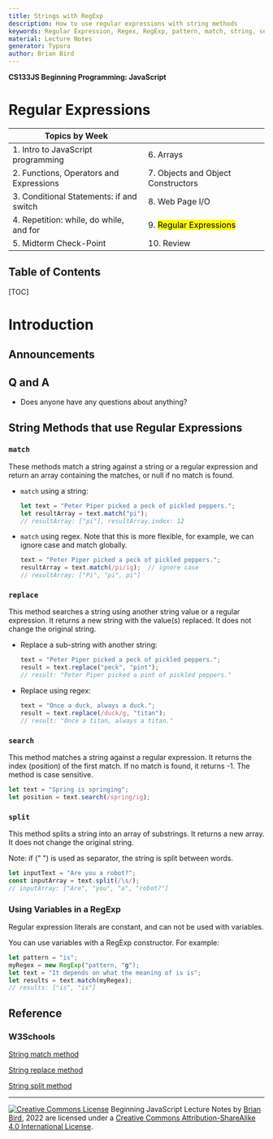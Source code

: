 ```yaml
---
title: Strings with RegExp
description: How to use regular expressions with string methods
keywords: Regular Expression, Regex, RegExp, pattern, match, string, search, split, replace
material: Lecture Notes
generator: Typora
author: Brian Bird
---
```




**CS133JS Beginning Programming: JavaScript**

<h1>Regular Expressions</h1>


| Topics by Week                           |                                     |
| ---------------------------------------- | ----------------------------------- |
| 1. Intro to JavaScript programming       | 6. Arrays                           |
| 2. Functions, Operators and Expressions  | 7. Objects and Object Constructors  |
| 3. Conditional Statements: if and switch | 8. Web Page I/O                     |
| 4. Repetition: while, do while, and for  | 9. <mark>Regular Expressions</mark> |
| 5. Midterm Check-Point                   | 10. Review                          |


<h2>Table of Contents</h2>

[TOC]

# Introduction

## Announcements



## Q and A

- Does anyone have any questions about anything?

  

## String Methods that use Regular Expressions

### `match`

These methods match a string against a string or a regular expression and return an array containing the matches, or null if no match is found.

- `match` using a string:
  
  ```javascript
  let text = "Peter Piper picked a peck of pickled peppers.";
  let resultArray = text.match("pi");
  // resultArray: ["pi"], resultArray.index: 12
  ```
  

- `match` using regex. Note that this is more flexible, for example, we can ignore case and match globally.

  ```javascript
  text = "Peter Piper picked a peck of pickled peppers.";
  resultArray = text.match(/pi/ig);  // ignore case
  // resultArray: ["Pi", "pi", pi"]
  ```



### `replace` 

This method searches a string using another string value or a regular expression. It returns a new string with the value(s) replaced. It does not change the original string.

- Replace a sub-string with another string: 

  ```javascript
  text = "Peter Piper picked a peck of pickled peppers.";
  result = text.replace("peck", "pint");
  // result: "Peter Piper picked a pint of pickled peppers."
  ```

- Replace using regex: 

  ```javascript
  text = "Once a duck, always a duck.";
  result = text.replace(/duck/g, "titan");
  // result: "Once a titan, always a titan."
  ```



### `search` 

This method matches a string against a regular expression. It returns the index (position) of the first match. If no match is found, it returns -1. The method is case sensitive.

```javascript
let text = "Spring is springing";
let position = text.search(/spring/ig);
```



### `split`

This method splits a string into an array of substrings. It returns a new array. It does not change the original string.

Note: if (" ") is used as separator, the string is split between words.

```javascript
let inputText = "Are you a robot?";
const inputArray = text.split(/\s/);
// inputArray: ["Are", "you", "a", "robot?"]
```



### Using Variables in a RegExp

Regular expression literals are constant, and can not be used with variables. 

You can use variables with a RegExp constructor. For example:

```javascript
let pattern = "is";
myRegex = new RegExp("pattern, "g");
let text = "It depends on what the meaning of is is";
let results = text.match(myRegex);
// results: ["is", "is"]
```



## Reference

### W3Schools

[String match method](https://www.w3schools.com/jsref/jsref_match.asp)

[String replace method](https://www.w3schools.com/jsref/jsref_replace.asp)

[String split method](https://www.w3schools.com/jsref/jsref_split.asp)

------

[![Creative Commons License](https://i.creativecommons.org/l/by-sa/4.0/88x31.png)](http://creativecommons.org/licenses/by-sa/4.0/) Beginning JavaScript Lecture Notes by [Brian Bird](https://profbird.online), <time>2022</time> are licensed under a [Creative Commons Attribution-ShareAlike 4.0 International License](http://creativecommons.org/licenses/by-sa/4.0/). 